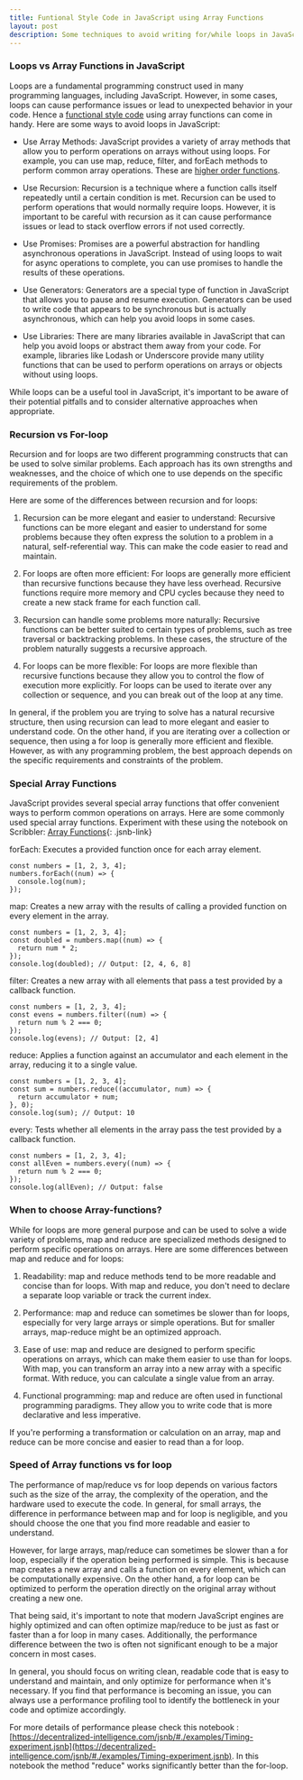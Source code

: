 ```yaml
---
title: Funtional Style Code in JavaScript using Array Functions
layout: post
description: Some techniques to avoid writing for/while loops in JavaScript for readability and performance using Array functions like map, reduce, and forEach. These are second order functions and are helpful in writing functional style code.
---
```


### Loops vs Array Functions in JavaScript
Loops are a fundamental programming construct used in many programming languages, including JavaScript. However, in some cases, loops can cause performance issues or lead to unexpected behavior in your code. Hence a [functional style code](/2023/03/13/JavaScript-for-Functional-Programming.html) using array functions can come in handy. Here are some ways to avoid loops in JavaScript:

- Use Array Methods: JavaScript provides a variety of array methods that allow you to perform operations on arrays without using loops. For example, you can use map, reduce, filter, and forEach methods to perform common array operations. These are [higher order functions](/2023/05/26/Higher-Order-Functions-in-Functional-Programming-using-JavaScript.html).

- Use Recursion: Recursion is a technique where a function calls itself repeatedly until a certain condition is met. Recursion can be used to perform operations that would normally require loops. However, it is important to be careful with recursion as it can cause performance issues or lead to stack overflow errors if not used correctly.

- Use Promises: Promises are a powerful abstraction for handling asynchronous operations in JavaScript. Instead of using loops to wait for async operations to complete, you can use promises to handle the results of these operations.

- Use Generators: Generators are a special type of function in JavaScript that allows you to pause and resume execution. Generators can be used to write code that appears to be synchronous but is actually asynchronous, which can help you avoid loops in some cases.

- Use Libraries: There are many libraries available in JavaScript that can help you avoid loops or abstract them away from your code. For example, libraries like Lodash or Underscore provide many utility functions that can be used to perform operations on arrays or objects without using loops.

While loops can be a useful tool in JavaScript, it's important to be aware of their potential pitfalls and to consider alternative approaches when appropriate.

### Recursion vs For-loop
Recursion and for loops are two different programming constructs that can be used to solve similar problems. Each approach has its own strengths and weaknesses, and the choice of which one to use depends on the specific requirements of the problem.

Here are some of the differences between recursion and for loops:

1. Recursion can be more elegant and easier to understand: Recursive functions can be more elegant and easier to understand for some problems because they often express the solution to a problem in a natural, self-referential way. This can make the code easier to read and maintain.

2. For loops are often more efficient: For loops are generally more efficient than recursive functions because they have less overhead. Recursive functions require more memory and CPU cycles because they need to create a new stack frame for each function call.

3. Recursion can handle some problems more naturally: Recursive functions can be better suited to certain types of problems, such as tree traversal or backtracking problems. In these cases, the structure of the problem naturally suggests a recursive approach.

4. For loops can be more flexible: For loops are more flexible than recursive functions because they allow you to control the flow of execution more explicitly. For loops can be used to iterate over any collection or sequence, and you can break out of the loop at any time.

In general, if the problem you are trying to solve has a natural recursive structure, then using recursion can lead to more elegant and easier to understand code. On the other hand, if you are iterating over a collection or sequence, then using a for loop is generally more efficient and flexible. However, as with any programming problem, the best approach depends on the specific requirements and constraints of the problem.

### Special Array Functions
JavaScript provides several special array functions that offer convenient ways to perform common operations on arrays. Here are some commonly used special array functions. Experiment with these using the notebook on Scribbler: [Array Functions](https://app.scribbler.live/#./examples/Array-Functions.jsnb){: .jsnb-link} 

forEach: Executes a provided function once for each array element.
	
	const numbers = [1, 2, 3, 4];
	numbers.forEach((num) => {
	  console.log(num);
	});

map: Creates a new array with the results of calling a provided function on every element in the array.

	const numbers = [1, 2, 3, 4];
	const doubled = numbers.map((num) => {
	  return num * 2;
	});
	console.log(doubled); // Output: [2, 4, 6, 8]

filter: Creates a new array with all elements that pass a test provided by a callback function.

	const numbers = [1, 2, 3, 4];
	const evens = numbers.filter((num) => {
	  return num % 2 === 0;
	});
	console.log(evens); // Output: [2, 4]

reduce: Applies a function against an accumulator and each element in the array, reducing it to a single value.

	const numbers = [1, 2, 3, 4];
	const sum = numbers.reduce((accumulator, num) => {
	  return accumulator + num;
	}, 0);
	console.log(sum); // Output: 10

every: Tests whether all elements in the array pass the test provided by a callback function.

	const numbers = [1, 2, 3, 4];
	const allEven = numbers.every((num) => {
	  return num % 2 === 0;
	});
	console.log(allEven); // Output: false



### When to choose Array-functions?
While for loops are more general purpose and can be used to solve a wide variety of problems, map and reduce are specialized methods designed to perform specific operations on arrays. Here are some differences between map and reduce and for loops:

1. Readability: map and reduce methods tend to be more readable and concise than for loops. With map and reduce, you don't need to declare a separate loop variable or track the current index.

2. Performance: map and reduce can sometimes be slower than for loops, especially for very large arrays or simple operations. But for smaller arrays, map-reduce might be an optimized approach.

3. Ease of use: map and reduce are designed to perform specific operations on arrays, which can make them easier to use than for loops. With map, you can transform an array into a new array with a specific format. With reduce, you can calculate a single value from an array.

4. Functional programming: map and reduce are often used in functional programming paradigms. They allow you to write code that is more declarative and less imperative.

If you're performing a transformation or calculation on an array, map and reduce can be more concise and easier to read than a for loop.

### Speed of Array functions vs for loop
The performance of map/reduce vs for loop depends on various factors such as the size of the array, the complexity of the operation, and the hardware used to execute the code. In general, for small arrays, the difference in performance between map and for loop is negligible, and you should choose the one that you find more readable and easier to understand.

However, for large arrays, map/reduce can sometimes be slower than a for loop, especially if the operation being performed is simple. This is because map creates a new array and calls a function on every element, which can be computationally expensive. On the other hand, a for loop can be optimized to perform the operation directly on the original array without creating a new one.

That being said, it's important to note that modern JavaScript engines are highly optimized and can often optimize map/reduce to be just as fast or faster than a for loop in many cases. Additionally, the performance difference between the two is often not significant enough to be a major concern in most cases.

In general, you should focus on writing clean, readable code that is easy to understand and maintain, and only optimize for performance when it's necessary. If you find that performance is becoming an issue, you can always use a performance profiling tool to identify the bottleneck in your code and optimize accordingly.

For more details of performance please check this notebook : [https://decentralized-intelligence.com/jsnb/#./examples/Timing-experiment.jsnb](https://decentralized-intelligence.com/jsnb/#./examples/Timing-experiment.jsnb). In this notebook the method "reduce" works significantly better than the for-loop.
